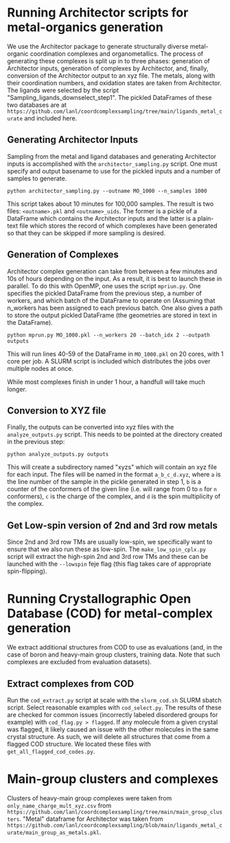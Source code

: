 # Running Architector scripts for metal-organics generation

We use the Architector package to generate structurally diverse metal-organic coordination complexes and organometallics. The process of generating these complexes is split up in to three phases: generation of Architector inputs, generation of complexes by Architector, and, finally, conversion of the Architector output to an xyz file. The metals, along with their coordination numbers, and oxidation states are taken from Architector. The ligands were selected by the script "Sampling\_ligands\_downselect\_step1". The pickled DataFrames of these two databases are at `https://github.com/lanl/coordcomplexsampling/tree/main/ligands_metal_curate` and included here.

## Generating Architector Inputs

Sampling from the metal and ligand databases and generating Architector inputs is accomplished with the `architector_sampling.py` script. One must specify and output basename to use for the pickled inputs and a number of samples to generate.

```
python architector_sampling.py --outname MO_1000 --n_samples 1000
```

This script takes about 10 minutes for 100,000 samples. The result is two files: `<outname>.pkl` and `<outname>_uids`. The former is a pickle of a DataFrame which contains the Architector inputs and the latter is a plain-text file which stores the record of which complexes have been generated so that they can be skipped if more sampling is desired.

## Generation of Complexes

Architector complex generation can take from between a few minutes and 10s of hours depending on the input. As a result, it is best to launch these in parallel. To do this with OpenMP, one uses the script `mpriun.py`. One specifies the pickled DataFrame from the previous step, a number of workers, and which batch of the DataFrame to operate on (Assuming that n\_workers has been assigned to each previous batch. One also gives a path to store the output pickled DataFrame (the geometries are stored in text in the DataFrame).

```
python mprun.py MO_1000.pkl --n_workers 20 --batch_idx 2 --outpath outputs
```

This will run lines 40-59 of the DataFrame in `MO_1000.pkl` on 20 cores, with 1 core per job. A SLURM script is included which distributes the jobs over multiple nodes at once.

While most complexes finish in under 1 hour, a handfull will take much longer.

## Conversion to XYZ file

Finally, the outputs can be converted into xyz files with the `analyze_outputs.py` script. This needs to be pointed at the directory created in the previous step:

```
python analyze_outputs.py outputs
```

This will create a subdirectory named "xyzs" which will contain an xyz file for each input. The files will be named in the format `a_b_c_d.xyz`, where `a` is the line number of the sample in the pickle generated in step 1, `b` is a counter of the conformers of the given line (i.e. will range from 0 to `n` for `n` conformers), `c` is the charge of the complex, and `d` is the spin multiplicity of the complex.

## Get Low-spin version of 2nd and 3rd row metals

Since 2nd and 3rd row TMs are usually low-spin, we specifically want to ensure that we also run these as low-spin. The `make_low_spin_cplx.py` script will extract the high-spin 2nd and 3rd row TMs and these can be launched with the `--lowspin` feje flag (this flag takes care of appropriate spin-flipping). 

# Running Crystallographic Open Database (COD) for metal-complex generation

We extract additional structures from COD to use as evaluations (and, in the case of boron and heavy-main group clusters, training data. Note that such complexes are excluded from evaluation datasets).

## Extract complexes from COD

Run the `cod_extract.py` script at scale with the `slurm_cod.sh` SLURM sbatch script. Select reasonable examples with `cod_select.py`. The results of these are checked for common issues (incorrectly labeled disordered groups for example) with `cod_flag.py > flagged`. If any molecule from a given crystal was flagged, it likely caused an issue with the other molecules in the same crystal structure. As such, we will delete all structures that come from a flagged COD structure. We located these files with `get_all_flagged_cod_codes.py`.

# Main-group clusters and complexes

Clusters of heavy-main group complexes were taken from `only_name_charge_mult_xyz.csv` from `https://github.com/lanl/coordcomplexsampling/tree/main/main_group_clusters`. "Metal" dataframe for Architector was taken from `https://github.com/lanl/coordcomplexsampling/blob/main/ligands_metal_curate/main_group_as_metals.pkl`.
